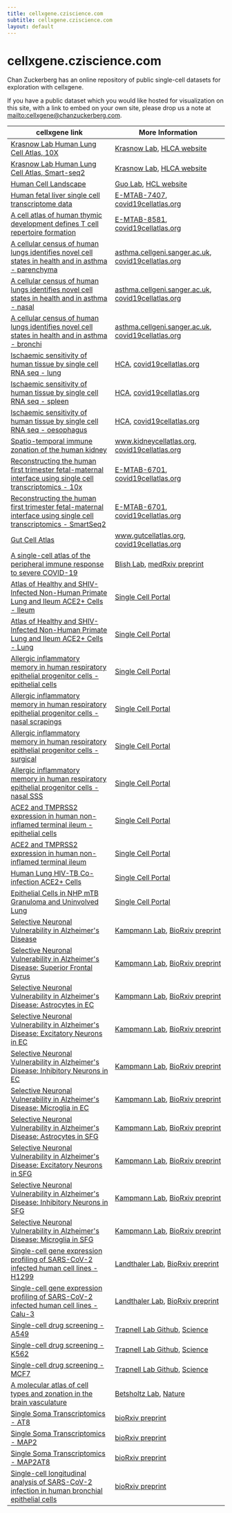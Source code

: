 ```yaml
---
title: cellxgene.cziscience.com
subtitle: cellxgene.cziscience.com
layout: default
---
```


# cellxgene.cziscience.com

Chan Zuckerberg has an online repository of public single-cell datasets for exploration with cellxgene.

If you have a public dataset which you would like hosted for visualization on this site,
with a link to embed on your own site, please drop us a note at <mailto:cellxgene@chanzuckerberg.com>.

<table class="fixed-layout">
  <thead style="width: 100%">
    <tr>
      <th>cellxgene link</th>
      <th>More Information</th>
    </tr>
  </thead>
  <tbody style="width: 100%">
    <tr>
      <td><a href="https://cellxgene.cziscience.com/d/krasnow_lab_human_lung_cell_atlas_10x-1.cxg/" target="_blank">Krasnow Lab Human Lung Cell Atlas, 10X</a></td>
      <td>
        <a href="http://cmgm-new.stanford.edu/krasnow/">Krasnow Lab</a>,
        <a href="https://github.com/krasnowlab/hlca">HLCA website</a>
      </td>
    </tr>
    <tr>
      <td><a href="https://cellxgene.cziscience.com/d/krasnow_lab_human_lung_cell_atlas_smartseq2-2.cxg/" target="_blank">Krasnow Lab Human Lung Cell Atlas, Smart-seq2</a></td>
      <td>
        <a href="http://cmgm-new.stanford.edu/krasnow/">Krasnow Lab</a>, 
        <a href="https://github.com/krasnowlab/hlca">HLCA website</a>
      </td>
    </tr>
    <tr>
      <td><a href="https://cellxgene.cziscience.com/d/human_cell_landscape-3.cxg/" target="_blank">Human Cell Landscape</a></td>
      <td>
        <a href="https://person.zju.edu.cn/en/ggj">Guo Lab</a>, 
        <a href="http://bis.zju.edu.cn/HCL/">HCL website</a>
      </td>
    </tr>
    <tr>
      <td><a href="https://cellxgene.cziscience.com/d/human_fetal_liver_single_cell_transcriptome-13.cxg/" target="_blank">Human fetal liver single cell transcriptome data</a></td>
      <td>
        <a href="https://www.ebi.ac.uk/arrayexpress/experiments/E-MTAB-7407/">E-MTAB-7407</a>,
        <a href="https://www.covid19cellatlas.org/">covid19cellatlas.org</a>
      </td>
    </tr>
    <tr>
      <td><a href="https://cellxgene.cziscience.com/d/cell_atlas_of_thymic_development-14.cxg/" target="_blank">A cell atlas of human thymic development defines T cell repertoire formation</a></td>
      <td>
        <a href="https://www.ebi.ac.uk/arrayexpress/experiments/E-MTAB-8581/">E-MTAB-8581</a>,
        <a href="https://www.covid19cellatlas.org/">covid19cellatlas.org</a>
      </td>
    </tr>
    <tr>
      <td><a href="https://cellxgene.cziscience.com/d/cellular_census_of_human_lungs_alveoli_and_parenchyma-15.cxg/" target="_blank">A cellular census of human lungs identifies novel cell states in health and in asthma - parenchyma</a></td>
      <td>
        <a href="https://asthma.cellgeni.sanger.ac.uk/">asthma.cellgeni.sanger.ac.uk</a>,
        <a href="https://www.covid19cellatlas.org/">covid19cellatlas.org</a>
      </td>
    </tr>
    <tr>
      <td><a href="https://cellxgene.cziscience.com/d/cellular_census_of_human_lungs_nasal-16.cxg/" target="_blank">A cellular census of human lungs identifies novel cell states in health and in asthma - nasal</a></td>
      <td>
        <a href="https://asthma.cellgeni.sanger.ac.uk/">asthma.cellgeni.sanger.ac.uk</a>,
        <a href="https://www.covid19cellatlas.org/">covid19cellatlas.org</a>
      </td>
    </tr>
    <tr>
      <td><a href="https://cellxgene.cziscience.com/d/cellular_census_of_human_lungs_bronchi-17.cxg/" target="_blank">A cellular census of human lungs identifies novel cell states in health and in asthma - bronchi</a></td>
      <td>
        <a href="https://asthma.cellgeni.sanger.ac.uk/">asthma.cellgeni.sanger.ac.uk</a>,
        <a href="https://www.covid19cellatlas.org/">covid19cellatlas.org</a>
      </td>
    </tr>
    <tr>
      <td><a href="https://cellxgene.cziscience.com/d/ischaemic_sensitivity_of_human_tissue_by_single_cell_RNA_seq_lung-18.cxg/" target="_blank">Ischaemic sensitivity of human tissue by single cell RNA seq - lung</a></td>
      <td>
        <a href="https://data.humancellatlas.org/explore/projects/c4077b3c-5c98-4d26-a614-246d12c2e5d7">HCA</a>,
        <a href="https://www.covid19cellatlas.org/">covid19cellatlas.org</a>
      </td>
    </tr>
    <tr>
      <td><a href="https://cellxgene.cziscience.com/d/ischaemic_sensitivity_of_human_tissue_by_single_cell_RNA_seq_spleen-19.cxg/" target="_blank">Ischaemic sensitivity of human tissue by single cell RNA seq - spleen</a></td>
      <td>
        <a href="https://data.humancellatlas.org/explore/projects/c4077b3c-5c98-4d26-a614-246d12c2e5d7">HCA</a>,
        <a href="https://www.covid19cellatlas.org/">covid19cellatlas.org</a>
      </td>
    </tr>
    <tr>
      <td><a href="https://cellxgene.cziscience.com/d/ischaemic_sensitivity_of_human_tissue_by_single_cell_RNA_seq_oesophagus-20.cxg/" target="_blank">Ischaemic sensitivity of human tissue by single cell RNA seq - oesophagus</a></td>
      <td>
        <a href="https://data.humancellatlas.org/explore/projects/c4077b3c-5c98-4d26-a614-246d12c2e5d7">HCA</a>,
        <a href="https://www.covid19cellatlas.org/">covid19cellatlas.org</a>
      </td>
    </tr>
    <tr>
      <td><a href="https://cellxgene.cziscience.com/d/spatio_temporal_immune_zonation_of_the_human_kidney-21.cxg/" target="_blank">Spatio-temporal immune zonation of the human kidney</a></td>
      <td>
        <a href="https://www.kidneycellatlas.org/">www.kidneycellatlas.org</a>,
        <a href="https://www.covid19cellatlas.org/">covid19cellatlas.org</a>
      </td>
    </tr>
    <tr>
      <td><a href="https://cellxgene.cziscience.com/d/fetal_maternal_interface_10x-22.cxg/" target="_blank">Reconstructing the human first trimester fetal-maternal interface using single cell transcriptomics - 10x</a></td>
      <td>
        <a href="https://www.ebi.ac.uk/arrayexpress/experiments/E-MTAB-6701/">E-MTAB-6701</a>,
        <a href="https://www.covid19cellatlas.org/">covid19cellatlas.org</a>
      </td>
    </tr>
    <tr>
      <td><a href="https://cellxgene.cziscience.com/d/fetal_maternal_interface_smartseq2-23.cxg/" target="_blank">Reconstructing the human first trimester fetal-maternal interface using single cell transcriptomics - SmartSeq2</a></td>
      <td>
        <a href="https://www.ebi.ac.uk/arrayexpress/experiments/E-MTAB-6701/">E-MTAB-6701</a>,
        <a href="https://www.covid19cellatlas.org/">covid19cellatlas.org</a>
      </td>
    </tr>
    <tr>
      <td><a href="https://cellxgene.cziscience.com/d/gut_cell_atlas-24.cxg/" target="_blank">Gut Cell Atlas</a></td>
      <td>
        <a href="https://www.gutcellatlas.org/">www.gutcellatlas.org</a>,
        <a href="https://www.covid19cellatlas.org/">covid19cellatlas.org</a>
      </td>
    </tr>
    <tr>
      <td><a href="https://cellxgene.cziscience.com/d/Single_cell_atlas_of_peripheral_immune_response_to_SARS_CoV_2_infection-25.cxg/" target="_blank">A single-cell atlas of the peripheral immune response to severe COVID-19</a></td>
      <td>
        <a href="https://blishlab.sites.stanford.edu/">Blish Lab</a>,
        <a href="https://www.medrxiv.org/content/10.1101/2020.04.17.20069930v1">medRxiv preprint</a>
      </td>
    </tr>
    <tr>
      <td><a href="https://cellxgene.cziscience.com/d/Atlas_of_Healthy_and_SHIV_Infected_Non_Human_Primate_Lung_and_Ileum_ACE2+_Cells_ileum-12.cxg/" target="_blank">Atlas of Healthy and SHIV-Infected Non-Human Primate Lung and Ileum ACE2+ Cells - Ileum</a></td>
      <td>
        <a href="https://singlecell.broadinstitute.org/single_cell/study/SCP807/atlas-of-healthy-and-shiv-infected-non-human-primate-lung-and-ileum-ace2-cells?scpbr=the-alexandria-project">Single Cell Portal</a>
      </td>
    </tr>
    <tr>
      <td><a href="https://cellxgene.cziscience.com/d/Atlas_of_Healthy_and_SHIV_Infected_Non_Human_Primate_Lung_and_Ileum_ACE2+_Cells_lung-11.cxg/" target="_blank">Atlas of Healthy and SHIV-Infected Non-Human Primate Lung and Ileum ACE2+ Cells - Lung</a></td>
      <td>
        <a href="https://singlecell.broadinstitute.org/single_cell/study/SCP807/atlas-of-healthy-and-shiv-infected-non-human-primate-lung-and-ileum-ace2-cells?scpbr=the-alexandria-project">Single Cell Portal</a>
      </td>
    </tr>
    <tr>
      <td><a href="https://cellxgene.cziscience.com/d/Allergic_inflammatory_memory_in_human_respiratory_epithelial_progenitor_cells_epithelial-10.cxg/" target="_blank">Allergic inflammatory memory in human respiratory epithelial progenitor cells - epithelial cells</a></td>
      <td>
        <a href="https://singlecell.broadinstitute.org/single_cell/study/SCP253/allergic-inflammatory-memory-in-human-respiratory-epithelial-progenitor-cells?scpbr=the-alexandria-project">Single Cell Portal</a>
      </td>
    </tr>
    <tr>
      <td><a href="https://cellxgene.cziscience.com/d/Allergic_inflammatory_memory_in_human_respiratory_epithelial_progenitor_cells_scraping-9.cxg/" target="_blank">Allergic inflammatory memory in human respiratory epithelial progenitor cells - nasal scrapings</a></td>
      <td>
        <a href="https://singlecell.broadinstitute.org/single_cell/study/SCP253/allergic-inflammatory-memory-in-human-respiratory-epithelial-progenitor-cells?scpbr=the-alexandria-project">Single Cell Portal</a>
      </td>
    </tr>
    <tr>
      <td><a href="https://cellxgene.cziscience.com/d/Allergic_inflammatory_memory_in_human_respiratory_epithelial_progenitor_cells_surgical-8.cxg/" target="_blank">Allergic inflammatory memory in human respiratory epithelial progenitor cells - surgical</a></td>
      <td>
        <a href="https://singlecell.broadinstitute.org/single_cell/study/SCP253/allergic-inflammatory-memory-in-human-respiratory-epithelial-progenitor-cells?scpbr=the-alexandria-project">Single Cell Portal</a>
      </td>
    </tr>
    <tr>
      <td><a href="https://cellxgene.cziscience.com/d/Allergic_inflammatory_memory_in_human_respiratory_epithelial_progenitor_cells_nasalsss-26.cxg/" target="_blank">Allergic inflammatory memory in human respiratory epithelial progenitor cells - nasal SSS</a></td>
      <td>
        <a href="https://singlecell.broadinstitute.org/single_cell/study/SCP253/allergic-inflammatory-memory-in-human-respiratory-epithelial-progenitor-cells?scpbr=the-alexandria-project">Single Cell Portal</a>
      </td>
    </tr>
    <tr>
      <td><a href="https://cellxgene.cziscience.com/d/ACE2_and_TMPRSS2_expression_in_human_non_inflamed_terminal_ileum_epithelial-7.cxg/" target="_blank">ACE2 and TMPRSS2 expression in human non-inflamed terminal ileum - epithelial cells</a></td>
      <td>
        <a href="https://singlecell.broadinstitute.org/single_cell/study/SCP812/ace2-and-tmprss2-expression-in-human-non-inflamed-terminal-ileum?scpbr=the-alexandria-project">Single Cell Portal</a>
      </td>
    </tr>
    <tr>
      <td><a href="https://cellxgene.cziscience.com/d/ACE2_and_TMPRSS2_expression_in_human_non_inflamed_terminal_ileum-6.cxg/" target="_blank">ACE2 and TMPRSS2 expression in human non-inflamed terminal ileum</a></td>
      <td>
        <a href="https://singlecell.broadinstitute.org/single_cell/study/SCP812/ace2-and-tmprss2-expression-in-human-non-inflamed-terminal-ileum?scpbr=the-alexandria-project">Single Cell Portal</a>
      </td>
    </tr>
    <tr>
      <td><a href="https://cellxgene.cziscience.com/d/Human_Lung_HIV_TB_Co_infection_ACE2+_Cells-5.cxg/" target="_blank">Human Lung HIV-TB Co-infection ACE2+ Cells</a></td>
      <td>
        <a href="https://singlecell.broadinstitute.org/single_cell/study/SCP814/human-lung-hiv-tb-co-infection-ace2-cells?scpbr=the-alexandria-project">Single Cell Portal</a>
      </td>
    </tr>
    <tr>
      <td><a href="https://cellxgene.cziscience.com/d/Epithelial_Cells_in_NHP_mTB_Granuloma_and_Uninvolved_Lung-4.cxg/" target="_blank">Epithelial Cells in NHP mTB Granuloma and Uninvolved Lung</a></td>
      <td>
        <a href="https://singlecell.broadinstitute.org/single_cell/study/SCP806/epithelial-cells-in-nhp-mtb-granuloma-and-uninvolved-lung?scpbr=the-alexandria-project">Single Cell Portal</a>
      </td>
    </tr>
    <tr>
      <td><a href="https://cellxgene.cziscience.com/d/kampmann_lab_human_AD_snRNAseq_EC-49.cxg/
" target="_blank">Selective Neuronal Vulnerability in Alzheimer's Disease</a></td>
      <td>
        <a href="https://kampmannlab.ucsf.edu/">Kampmann Lab</a>, 
        <a href="https://www.biorxiv.org/content/10.1101/2020.04.04.025825v2">BioRxiv preprint</a>
      </td>
    </tr>
    <tr>
      <td><a href="https://cellxgene.cziscience.com/d/kampmann_lab_human_AD_snRNAseq_SFG-50.cxg/
" target="_blank">Selective Neuronal Vulnerability in Alzheimer's Disease: Superior Frontal Gyrus</a></td>
      <td>
        <a href="https://kampmannlab.ucsf.edu/">Kampmann Lab</a>, 
        <a href="https://www.biorxiv.org/content/10.1101/2020.04.04.025825v2">BioRxiv preprint</a>
      </td>
    </tr>
    <tr>
      <td><a href="https://cellxgene.cziscience.com/d/kampmann_lab_human_AD_snRNAseq_EC_astrocytes-51.cxg/
" target="_blank">Selective Neuronal Vulnerability in Alzheimer's Disease: Astrocytes in EC</a></td>
      <td>
        <a href="https://kampmannlab.ucsf.edu/">Kampmann Lab</a>, 
        <a href="https://www.biorxiv.org/content/10.1101/2020.04.04.025825v2">BioRxiv preprint</a>
      </td>
    </tr>
    <tr>
      <td><a href="https://cellxgene.cziscience.com/d/kampmann_lab_human_AD_snRNAseq_EC_excitatoryNeurons-52.cxg/
" target="_blank">Selective Neuronal Vulnerability in Alzheimer's Disease: Excitatory Neurons in EC</a></td>
      <td>
        <a href="https://kampmannlab.ucsf.edu/">Kampmann Lab</a>, 
        <a href="https://www.biorxiv.org/content/10.1101/2020.04.04.025825v2">BioRxiv preprint</a>
      </td>
    </tr>
    <tr>
      <td><a href="https://cellxgene.cziscience.com/d/kampmann_lab_human_AD_snRNAseq_EC_inhibitoryNeurons-53.cxg/
" target="_blank">Selective Neuronal Vulnerability in Alzheimer's Disease: Inhibitory Neurons in EC</a></td>
      <td>
        <a href="https://kampmannlab.ucsf.edu/">Kampmann Lab</a>, 
        <a href="https://www.biorxiv.org/content/10.1101/2020.04.04.025825v2">BioRxiv preprint</a>
      </td>
    </tr>
    <tr>
      <td><a href="https://cellxgene.cziscience.com/d/kampmann_lab_human_AD_snRNAseq_EC_microglia-54.cxg/
" target="_blank">Selective Neuronal Vulnerability in Alzheimer's Disease: Microglia in EC</a></td>
      <td>
        <a href="https://kampmannlab.ucsf.edu/">Kampmann Lab</a>, 
        <a href="https://www.biorxiv.org/content/10.1101/2020.04.04.025825v2">BioRxiv preprint</a>
      </td>
    </tr>
    <tr>
      <td><a href="https://cellxgene.cziscience.com/d/kampmann_lab_human_AD_snRNAseq_SFG_astrocytes-55.cxg/
" target="_blank">Selective Neuronal Vulnerability in Alzheimer's Disease: Astrocytes in SFG</a></td>
      <td>
        <a href="https://kampmannlab.ucsf.edu/">Kampmann Lab</a>, 
        <a href="https://www.biorxiv.org/content/10.1101/2020.04.04.025825v2">BioRxiv preprint</a>
      </td>
    </tr>
    <tr>
      <td><a href="https://cellxgene.cziscience.com/d/kampmann_lab_human_AD_snRNAseq_SFG_excitatoryNeurons-56.cxg/
" target="_blank">Selective Neuronal Vulnerability in Alzheimer's Disease: Excitatory Neurons in SFG</a></td>
      <td>
        <a href="https://kampmannlab.ucsf.edu/">Kampmann Lab</a>, 
        <a href="https://www.biorxiv.org/content/10.1101/2020.04.04.025825v2">BioRxiv preprint</a>
      </td>
    </tr>
    <tr>
      <td><a href="https://cellxgene.cziscience.com/d/kampmann_lab_human_AD_snRNAseq_SFG_inhibitoryNeurons-57.cxg/" target="_blank">Selective Neuronal Vulnerability in Alzheimer's Disease: Inhibitory Neurons in SFG</a></td>
      <td>
        <a href="https://kampmannlab.ucsf.edu/">Kampmann Lab</a>, 
        <a href="https://www.biorxiv.org/content/10.1101/2020.04.04.025825v2">BioRxiv preprint</a>
      </td>
    </tr>
    <tr>
      <td><a href="https://cellxgene.cziscience.com/d/kampmann_lab_human_AD_snRNAseq_SFG_microglia-58.cxg/" target="_blank">Selective Neuronal Vulnerability in Alzheimer's Disease: Microglia in SFG</a></td>
      <td>
        <a href="https://kampmannlab.ucsf.edu/">Kampmann Lab</a>, 
        <a href="https://www.biorxiv.org/content/10.1101/2020.04.04.025825v2">BioRxiv preprint</a>
      </td>
    </tr>
    <tr>
      <td><a href="https://cellxgene.cziscience.com/d/Single_cell_gene_expression_profiling_of_SARS_CoV_2_infected_human_cell_lines_H1299-27.cxg/" target="_blank">Single-cell gene expression profiling of SARS-CoV-2 infected human cell lines - H1299</a></td>
      <td>
        <a href="https://www.mdc-berlin.de/landthaler#t-single-cellsars-cov-2">Landthaler Lab</a>,
        <a href="https://www.biorxiv.org/content/10.1101/2020.05.05.079194v1">BioRxiv preprint</a>
      </td>
    </tr>
    <tr>
      <td><a href="https://cellxgene.cziscience.com/d/Single_cell_gene_expression_profiling_of_SARS_CoV_2_infected_human_cell_lines_Calu_3-28.cxg/" target="_blank">Single-cell gene expression profiling of SARS-CoV-2 infected human cell lines - Calu-3</a></td>
      <td>
        <a href="https://www.mdc-berlin.de/landthaler#t-single-cellsars-cov-2">Landthaler Lab</a>,
        <a href="https://www.biorxiv.org/content/10.1101/2020.05.05.079194v1">BioRxiv preprint</a>
      </td>
    </tr>
    <tr>
      <td><a href="https://cellxgene.cziscience.com/d/Single_cell_drug_screening_a549-42.cxg/" target="_blank">Single-cell drug screening - A549</a></td>
      <td>
        <a href="https://github.com/cole-trapnell-lab/sci-plex">Trapnell Lab Github</a>,
        <a href="https://science.sciencemag.org/content/367/6473/45">Science</a>
      </td>
    </tr>
    <tr>
      <td><a href="https://cellxgene.cziscience.com/d/Single_cell_drug_screening_k562-43.cxg/" target="_blank">Single-cell drug screening - K562</a></td>
      <td>
        <a href="https://github.com/cole-trapnell-lab/sci-plex">Trapnell Lab Github</a>,
        <a href="https://science.sciencemag.org/content/367/6473/45">Science</a>
      </td>
    </tr>
    <tr>
      <td><a href="https://cellxgene.cziscience.com/d/Single_cell_drug_screening_mcf7-44.cxg/" target="_blank">Single-cell drug screening - MCF7</a></td>
      <td>
        <a href="https://github.com/cole-trapnell-lab/sci-plex">Trapnell Lab Github</a>,
        <a href="https://science.sciencemag.org/content/367/6473/45">Science</a>
      </td>
    </tr>
    <tr>
      <td><a href="https://cellxgene.prod.single-cell.czi.technology/d/Molecular_atlas_of_cell_types_and_zonation_in_the_brain_vasculature-48.cxg/" target="_blank">A molecular atlas of cell types and zonation in the brain vasculature</a></td>
      <td>
        <a href="http://betsholtzlab.org/VascularSingleCells/database.html">Betsholtz Lab</a>,
        <a href="https://www.nature.com/articles/nature25739">Nature</a>
      </td>
    </tr>
    <tr>
      <td><a href="https://cellxgene.cziscience.com/d/Single_soma_transcriptomics_AT8-45.cxg/" target="_blank">Single Soma Transcriptomics - AT8</a></td>
      <td>
        <a href="https://www.biorxiv.org/content/10.1101/2020.05.11.088591v1">bioRxiv preprint</a>
      </td>
    </tr>
    <tr>
      <td><a href="https://cellxgene.cziscience.com/d/Single_soma_transcriptomics_MAP2-46.cxg/" target="_blank">Single Soma Transcriptomics - MAP2</a></td>
      <td>
        <a href="https://www.biorxiv.org/content/10.1101/2020.05.11.088591v1">bioRxiv preprint</a>
      </td>
    </tr>
    <tr>
      <td><a href="https://cellxgene.cziscience.com/d/Single_soma_transcriptomics_MAP2AT8-47.cxg/" target="_blank">Single Soma Transcriptomics - MAP2AT8</a></td>
      <td>
        <a href="https://www.biorxiv.org/content/10.1101/2020.05.11.088591v1">bioRxiv preprint</a>
      </td>
    </tr>
    <tr>
      <td><a href="https://cellxgene.cziscience.com/d/Single_cell_longitudinal_analysis_of_SARS_CoV_2_infection_in_human_bronchial_epithelial_cells-29.cxg/" target="_blank">Single-cell longitudinal analysis of SARS-CoV-2 infection in human bronchial epithelial cells</a></td>
      <td>
        <a href="https://www.biorxiv.org/content/10.1101/2020.05.06.081695v2">bioRxiv preprint</a>
      </td>
    </tr>
  </tbody>
</table>
